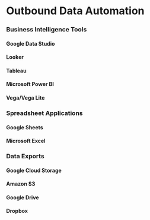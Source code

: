 # Outbound Data Automation

### Business Intelligence Tools
#### Google Data Studio
#### Looker
#### Tableau
#### Microsoft Power BI
#### Vega/Vega Lite

### Spreadsheet Applications
#### Google Sheets
#### Microsoft Excel


### Data Exports
#### Google Cloud Storage
#### Amazon S3
#### Google Drive
#### Dropbox